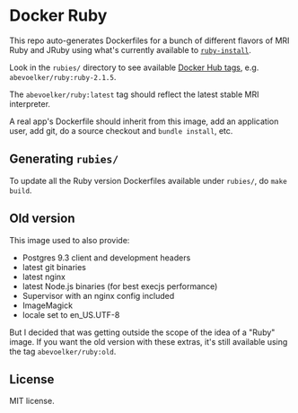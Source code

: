 # Docker Ruby

This repo auto-generates Dockerfiles for a bunch of different flavors of
MRI Ruby and JRuby using what's currently available to
[`ruby-install`][ruby-install].

Look in the `rubies/` directory to see available
[Docker Hub tags][docker-hub-tags], e.g. `abevoelker/ruby:ruby-2.1.5`.

The `abevoelker/ruby:latest` tag should reflect the latest stable MRI
interpreter.

A real app's Dockerfile should inherit from this image, add an application
user, add git, do a source checkout and `bundle install`, etc.

## Generating `rubies/`

To update all the Ruby version Dockerfiles available under `rubies/`,
do `make build`.

## Old version

This image used to also provide:

* Postgres 9.3 client and development headers
* latest git binaries
* latest nginx
* latest Node.js binaries (for best execjs performance)
* Supervisor with an nginx config included
* ImageMagick
* locale set to en_US.UTF-8

But I decided that was getting outside the scope of the idea of a "Ruby" image.
If you want the old version with these extras, it's still available using the
tag `abevoelker/ruby:old`.

## License

MIT license.

[docker-hub-tags]: https://registry.hub.docker.com/u/abevoelker/ruby/tags/manage/
[ruby-install]:    https://github.com/postmodern/ruby-install
